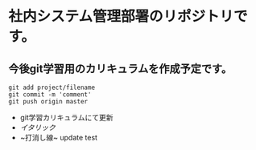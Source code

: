 # 社内システム管理部署のリポジトリです。
## 今後git学習用のカリキュラムを作成予定です。
```shell:git
git add project/filename
git commit -m 'comment'
git push origin master
```

- git学習カリキュラムにて更新
- _イタリック_
- ~打消し線~
update test
